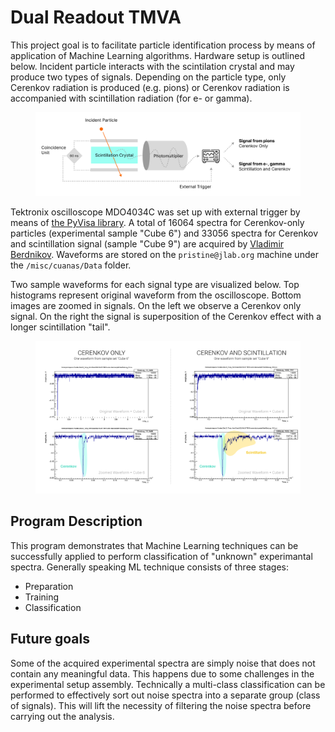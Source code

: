 # Dual Readout TMVA

This project goal is to facilitate particle identification process by means of application of Machine Learning algorithms. Hardware setup is outlined below. Incident particle interacts with the scintilation crystal and may produce two types of signals. Depending on the particle type, only Cerenkov radiation is produced (e.g. pions) or Cerenkov radiation is accompanied with scintillation radiation (for e- or gamma).

<figure>
  <img src="https://github.com/petrstepanov/dual-readout-tmva/blob/master/resources/setup.png?raw=true" alt="Particle identification setup schematics" />
</figure>

Tektronix oscilloscope MDO4034C was set up with external trigger by means of [the PyVisa library](https://github.com/petrstepanov/tek). A total of 16064 spectra for Cerenkov-only particles (experimental sample "Cube 6") and 33056 spectra for Cerenkov and scintillation signal (sample "Cube 9") are acquired by [Vladimir Berdnikov](berdnik@jlab.org). Waveforms are stored on the `pristine@jlab.org` machine under the `/misc/cuanas/Data` folder.

Two sample waveforms for each signal type are visualized below. Top histograms represent original waveform from the oscilloscope. Bottom images are zoomed in signals. On the left we observe a Cerenkov only signal. On the right the signal is superposition of the Cerenkov effect with a longer scintillation "tail". 

<figure>
  <img src="https://github.com/petrstepanov/dual-readout-tmva/blob/master/resources/spectra.png?raw=true" alt="Two types of signals for the binary classification" />
</figure>

## Program Description

This program demonstrates that Machine Learning techniques can be successfully applied to perform classification of "unknown" experimantal spectra. Generally speaking ML technique consists of three stages:

* Preparation
* Training
* Classification

## Future goals

Some of the acquired experimental spectra are simply noise that does not contain any meaningful data. This happens due to some challenges in the experimental setup assembly. Technically a multi-class classification can be performed to effectively sort out noise spectra into a separate group (class of signals). This will lift the necessity of filtering the noise spectra before carrying out the analysis.